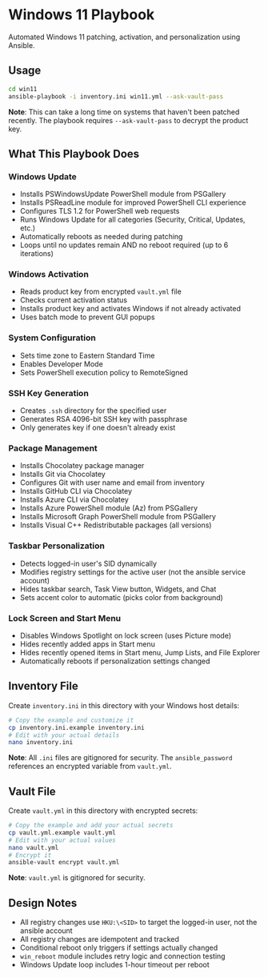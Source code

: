 # Windows 11 Playbook

Automated Windows 11 patching, activation, and personalization using Ansible.

## Usage

```bash
cd win11
ansible-playbook -i inventory.ini win11.yml --ask-vault-pass
```

**Note**: This can take a long time on systems that haven't been patched recently. The playbook requires `--ask-vault-pass` to decrypt the product key.

## What This Playbook Does

### Windows Update
- Installs PSWindowsUpdate PowerShell module from PSGallery
- Installs PSReadLine module for improved PowerShell CLI experience
- Configures TLS 1.2 for PowerShell web requests
- Runs Windows Update for all categories (Security, Critical, Updates, etc.)
- Automatically reboots as needed during patching
- Loops until no updates remain AND no reboot required (up to 6 iterations)

### Windows Activation
- Reads product key from encrypted `vault.yml` file
- Checks current activation status
- Installs product key and activates Windows if not already activated
- Uses batch mode to prevent GUI popups

### System Configuration
- Sets time zone to Eastern Standard Time
- Enables Developer Mode
- Sets PowerShell execution policy to RemoteSigned

### SSH Key Generation
- Creates `.ssh` directory for the specified user
- Generates RSA 4096-bit SSH key with passphrase
- Only generates key if one doesn't already exist

### Package Management
- Installs Chocolatey package manager
- Installs Git via Chocolatey
- Configures Git with user name and email from inventory
- Installs GitHub CLI via Chocolatey
- Installs Azure CLI via Chocolatey
- Installs Azure PowerShell module (Az) from PSGallery
- Installs Microsoft Graph PowerShell module from PSGallery
- Installs Visual C++ Redistributable packages (all versions)

### Taskbar Personalization
- Detects logged-in user's SID dynamically
- Modifies registry settings for the active user (not the ansible service account)
- Hides taskbar search, Task View button, Widgets, and Chat
- Sets accent color to automatic (picks color from background)

### Lock Screen and Start Menu
- Disables Windows Spotlight on lock screen (uses Picture mode)
- Hides recently added apps in Start menu
- Hides recently opened items in Start menu, Jump Lists, and File Explorer
- Automatically reboots if personalization settings changed

## Inventory File

Create `inventory.ini` in this directory with your Windows host details:

```bash
# Copy the example and customize it
cp inventory.ini.example inventory.ini
# Edit with your actual details
nano inventory.ini
```

**Note**: All `.ini` files are gitignored for security. The `ansible_password` references an encrypted variable from `vault.yml`.

## Vault File

Create `vault.yml` in this directory with encrypted secrets:

```bash
# Copy the example and add your actual secrets
cp vault.yml.example vault.yml
# Edit with your actual values
nano vault.yml
# Encrypt it
ansible-vault encrypt vault.yml
```

**Note**: `vault.yml` is gitignored for security.

## Design Notes

- All registry changes use `HKU:\<SID>` to target the logged-in user, not the ansible account
- All registry changes are idempotent and tracked
- Conditional reboot only triggers if settings actually changed
- `win_reboot` module includes retry logic and connection testing
- Windows Update loop includes 1-hour timeout per reboot